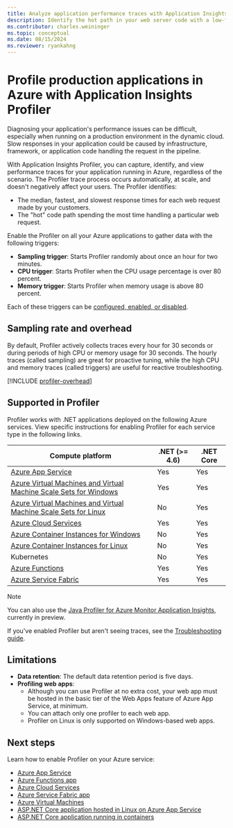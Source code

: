 ```yaml
---
title: Analyze application performance traces with Application Insights Profiler
description: Identify the hot path in your web server code with a low-footprint profiler.
ms.contributor: charles.weininger
ms.topic: conceptual
ms.date: 08/15/2024
ms.reviewer: ryankahng
---
```


# Profile production applications in Azure with Application Insights Profiler

Diagnosing your application's performance issues can be difficult, especially when running on a production environment in the dynamic cloud. Slow responses in your application could be caused by infrastructure, framework, or application code handling the request in the pipeline. 

With Application Insights Profiler, you can capture, identify, and view performance traces for your application running in Azure, regardless of the scenario. The Profiler trace process occurs automatically, at scale, and doesn't negatively affect your users. The Profiler identifies:

- The median, fastest, and slowest response times for each web request made by your customers.
- The "hot" code path spending the most time handling a particular web request.

Enable the Profiler on all your Azure applications to gather data with the following triggers:

- **Sampling trigger**: Starts Profiler randomly about once an hour for two minutes.
- **CPU trigger**: Starts Profiler when the CPU usage percentage is over 80 percent.
- **Memory trigger**: Starts Profiler when memory usage is above 80 percent.

Each of these triggers can be [configured, enabled, or disabled](./profiler-settings.md#trigger-settings).

## Sampling rate and overhead 

By default, Profiler actively collects traces every hour for 30 seconds or during periods of high CPU or memory usage for 30 seconds. The hourly traces (called sampling) are great for proactive tuning, while the high CPU and memory traces (called triggers) are useful for reactive troubleshooting.

[!INCLUDE [profiler-overhead](./includes/profiler-overhead.md)]

## Supported in Profiler

Profiler works with .NET applications deployed on the following Azure services. View specific instructions for enabling Profiler for each service type in the following links.

| Compute platform | .NET (>= 4.6) | .NET Core |
| ---------------- | ------------- | --------- |
| [Azure App Service](profiler.md) | Yes | Yes |
| [Azure Virtual Machines and Virtual Machine Scale Sets for Windows](profiler-vm.md) | Yes | Yes |
| [Azure Virtual Machines and Virtual Machine Scale Sets for Linux](profiler-aspnetcore-linux.md) | No | Yes |
| [Azure Cloud Services](profiler-cloudservice.md) | Yes | Yes |
| [Azure Container Instances for Windows](profiler-containers.md) | No | Yes |
| [Azure Container Instances for Linux](profiler-containers.md) | No | Yes |
| Kubernetes | No | Yes |
| [Azure Functions](./profiler-azure-functions.md) | Yes | Yes |
| [Azure Service Fabric](profiler-servicefabric.md) | Yes | Yes |

> [!NOTE]
> You can also use the [Java Profiler for Azure Monitor Application Insights](../app/java-standalone-profiler.md), currently in preview.

If you've enabled Profiler but aren't seeing traces, see the [Troubleshooting guide](profiler-troubleshooting.md).

## Limitations

- **Data retention**: The default data retention period is five days.
- **Profiling web apps**:
   - Although you can use Profiler at no extra cost, your web app must be hosted in the basic tier of the Web Apps feature of Azure App Service, at minimum.
   - You can attach only one profiler to each web app.
   - Profiler on Linux is only supported on Windows-based web apps.

## Next steps
Learn how to enable Profiler on your Azure service:
- [Azure App Service](./profiler.md)
- [Azure Functions app](./profiler-azure-functions.md)
- [Azure Cloud Services](./profiler-cloudservice.md)
- [Azure Service Fabric app](./profiler-servicefabric.md)
- [Azure Virtual Machines](./profiler-vm.md)
- [ASP.NET Core application hosted in Linux on Azure App Service](./profiler-aspnetcore-linux.md)
- [ASP.NET Core application running in containers](./profiler-containers.md)
